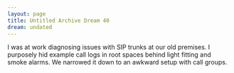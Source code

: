 ```yaml
---
layout: page
title: Untitled Archive Dream 40
dream: undated
---
```


I was at work diagnosing issues with SIP trunks at our old premises. I purposely hid example call logs in root spaces behind light fitting and smoke alarms. We narrowed it down to an awkward setup with call groups.